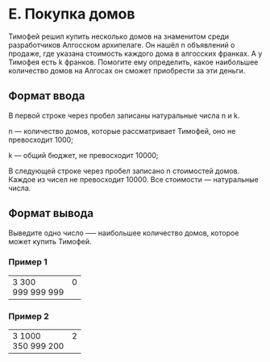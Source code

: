 # E. Покупка домов

Тимофей решил купить несколько домов на знаменитом среди разработчиков Алгосском архипелаге. Он нашёл n объявлений о продаже, где указана стоимость каждого дома в алгосских франках. А у Тимофея есть k франков. Помогите ему определить, какое наибольшее количество домов на Алгосах он сможет приобрести за эти деньги.

## Формат ввода

В первой строке через пробел записаны натуральные числа n и k.

n — количество домов, которые рассматривает Тимофей, оно не превосходит 1000;

k — общий бюджет, не превосходит 10000;

В следующей строке через пробел записано n стоимостей домов. Каждое из чисел не превосходит 10000. Все стоимости — натуральные числа.

## Формат вывода

Выведите одно число —– наибольшее количество домов, которое может купить Тимофей.

### Пример 1

<table>
<tr>
<td>
3 300<br>
999 999 999
</td>
<td>
0
<br>
<br>
</td>
</tr></table>

### Пример 2

<table>
<tr>
<td>
3 1000<br>
350 999 200
</td>
<td>
2
<br>
<br>
</td>
</tr></table>